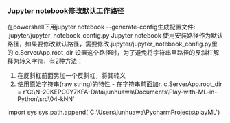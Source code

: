 


### Jupyter notebook修改默认工作路径
在powershell下用jupyter notebook --generate-config生成配置文件: .jupyter/jupyter_notebook_config.py
Jupyter notebook 使用安装路径作为默认路径，如果要修改默认路径，需要修改.jupyter/jupyter_notebook_config.py里的 c.ServerApp.root_dir
设置这个路径时，为了避免将字符串里路径的反斜杠解释为转义字符，有2种方法：
1. 在反斜杠前面另加一个反斜杠，将其转义
2. 使用原始字符串(raw string)的特性 - 在字符串前面加r.
c.ServerApp.root_dir = r'C:\N-20KEPC0Y7KFA-Data\junhuawa\Documents\Play-with-ML-in-Python\src\04-kNN'



import sys
sys.path.append('C:\Users\junhuawa\PycharmProjects\playML')

